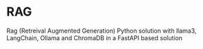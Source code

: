 # RAG
Rag (Retreival Augmented Generation) Python solution with llama3, LangChain, Ollama and ChromaDB in a FastAPI based solution
